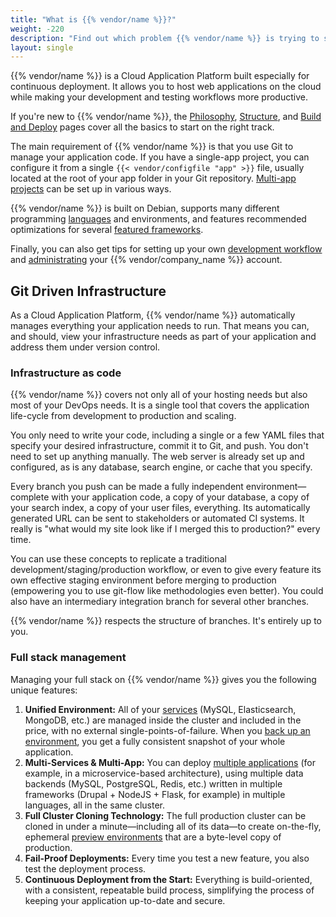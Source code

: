 ```yaml
---
title: "What is {{% vendor/name %}}?"
weight: -220
description: "Find out which problem {{% vendor/name %}} is trying to solve."
layout: single
---
```


{{% vendor/name %}} is a Cloud Application Platform built especially for continuous deployment.
It allows you to host web applications on the cloud while making your development and testing workflows more productive.

If you're new to {{% vendor/name %}}, the [Philosophy](/learn/overview/philosophy.md), [Structure](/learn/overview/structure.md),
and [Build and Deploy](/learn/overview/build-deploy.md) pages cover all the basics to start on the right track.

The main requirement of {{% vendor/name %}} is that you use Git to manage your application code.
If you have a single-app project, you can configure it from a single `{{< vendor/configfile "app" >}}` file,
usually located at the root of your app folder in your Git repository.
[Multi-app projects](/create-apps/multi-app/_index.md) can be set up in various ways.

{{% vendor/name %}} is built on Debian, supports many different programming [languages](/languages.md) and environments,
and features recommended optimizations for several [featured frameworks](/get-started/_index.md).

Finally, you can also get tips for setting up your own [development workflow](/development/_index.md)
and [administrating](/administration/_index.md) your {{% vendor/company_name %}} account.

## Git Driven Infrastructure

As a Cloud Application Platform, {{% vendor/name %}} automatically manages everything your application needs to run.
That means you can, and should, view your infrastructure needs as part of your application and address them under version control.

### Infrastructure as code

{{% vendor/name %}} covers not only all of your hosting needs but also most of your DevOps needs. It is a single tool that covers the application life-cycle from development to production and scaling.

You only need to write your code, including a single or a few YAML files that specify your desired infrastructure, commit it to Git, and push.
You don't need to set up anything manually. The web server is already set up and configured, as is any database, search engine, or cache that you specify.

Every branch you push can be made a fully independent environment&mdash;complete with your application code, a copy of your database, a copy of your search index, a copy of your user files, everything.
Its automatically generated URL can be sent to stakeholders or automated CI systems.
It really is "what would my site look like if I merged this to production?" every time.

You can use these concepts to replicate a traditional development/staging/production workflow, or even to give every feature its own effective staging environment before merging to production (empowering you to use git-flow like methodologies even better). You could also have an intermediary integration branch for several other branches.

{{% vendor/name %}} respects the structure of branches. It's entirely up to you.

### Full stack management

Managing your full stack on {{% vendor/name %}} gives you the following unique features:

1. **Unified Environment:** All of your [services](/add-services/_index.md) (MySQL, Elasticsearch, MongoDB, etc.) are managed inside the cluster and included in the price, with no external single-points-of-failure. When you [back up an environment](/environments/backup.md), you get a fully consistent snapshot of your whole application.
2. **Multi-Services & Multi-App:** You can deploy [multiple applications](/create-apps/multi-app/_index.md) (for example, in a microservice-based architecture), using multiple data backends (MySQL, PostgreSQL, Redis, etc.) written in multiple frameworks (Drupal + NodeJS + Flask, for example) in multiple languages, all in the same cluster.
3. **Full Cluster Cloning Technology:** The full production cluster can be cloned in under a minute&mdash;including all of its data&mdash;to create on-the-fly, ephemeral [preview environments](/glossary/_index.md#preview-environment) that are a byte-level copy of production.
4. **Fail-Proof Deployments:** Every time you test a new feature, you also test the deployment process.
5. **Continuous Deployment from the Start:** Everything is build-oriented, with a consistent, repeatable build process, simplifying the process of keeping your application up-to-date and secure.
